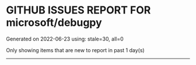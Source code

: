 
# GITHUB ISSUES REPORT FOR microsoft/debugpy


Generated on 2022-06-23 using: stale=30, all=0


Only showing items that are new to report in past 1 day(s)


---
